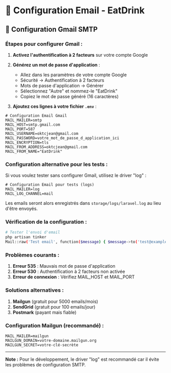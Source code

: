 # 📧 Configuration Email - EatDrink

## 🔧 Configuration Gmail SMTP

### **Étapes pour configurer Gmail :**

1. **Activez l'authentification à 2 facteurs** sur votre compte Google
2. **Générez un mot de passe d'application** :
   - Allez dans les paramètres de votre compte Google
   - Sécurité → Authentification à 2 facteurs
   - Mots de passe d'application → Générer
   - Sélectionnez "Autre" et nommez-le "EatDrink"
   - Copiez le mot de passe généré (16 caractères)

3. **Ajoutez ces lignes à votre fichier `.env`** :

```env
# Configuration Email Gmail
MAIL_MAILER=smtp
MAIL_HOST=smtp.gmail.com
MAIL_PORT=587
MAIL_USERNAME=oktcjean@gmail.com
MAIL_PASSWORD=votre_mot_de_passe_d_application_ici
MAIL_ENCRYPTION=tls
MAIL_FROM_ADDRESS=oktcjean@gmail.com
MAIL_FROM_NAME="EatDrink"
```

### **Configuration alternative pour les tests :**

Si vous voulez tester sans configurer Gmail, utilisez le driver "log" :

```env
# Configuration Email pour tests (logs)
MAIL_MAILER=log
MAIL_LOG_CHANNEL=mail
```

Les emails seront alors enregistrés dans `storage/logs/laravel.log` au lieu d'être envoyés.

### **Vérification de la configuration :**

```bash
# Tester l'envoi d'email
php artisan tinker
Mail::raw('Test email', function($message) { $message->to('test@example.com')->subject('Test'); });
```

### **Problèmes courants :**

1. **Erreur 535** : Mauvais mot de passe d'application
2. **Erreur 530** : Authentification à 2 facteurs non activée
3. **Erreur de connexion** : Vérifiez MAIL_HOST et MAIL_PORT

### **Solutions alternatives :**

1. **Mailgun** (gratuit pour 5000 emails/mois)
2. **SendGrid** (gratuit pour 100 emails/jour)
3. **Postmark** (payant mais fiable)

### **Configuration Mailgun (recommandé) :**

```env
MAIL_MAILER=mailgun
MAILGUN_DOMAIN=votre-domaine.mailgun.org
MAILGUN_SECRET=votre-clé-secrète
```

---

**Note :** Pour le développement, le driver "log" est recommandé car il évite les problèmes de configuration SMTP. 